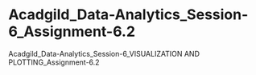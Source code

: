 # Acadgild_Data-Analytics_Session-6_Assignment-6.2
Acadgild_Data-Analytics_Session-6_VISUALIZATION AND PLOTTING_Assignment-6.2
